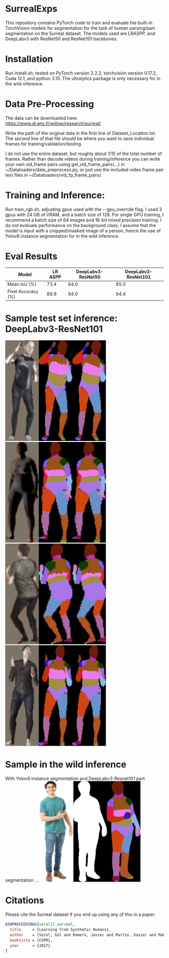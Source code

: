 # SurrealExps

This repository contains PyTorch code to train and evaluate the built-in TorchVision models for segmentation for the task of human parsing/part segmentation
on the Surreal dataset. The models used are LRASPP, and DeepLabv3 with ResNet50 and ResNet101 backbones. 

# Installation
Run install.sh, tested on PyTorch version 2.2.2, torchvision version 0.17.2, Cuda 12.1, and python 3.10. The ultralytics package
is only necessary for in the wild inference.

# Data Pre-Processing
The data can be downloaded here: https://www.di.ens.fr/willow/research/surreal/

Write the path of the original data in the first line of Dataset_Location.txt.
The second line of that file should be where you want to save individual frames
for training/validation/testing. 

I do not use the entire dataset, but roughly about 1/15 of the total number of frames.
Rather than decode videos during training/inference you can write your own vid_frame pairs using get_vid_frame_pairs(...) 
in ~/Dataloaders/data_preprocess.py, or just use the included video frame pair text files in ~/Dataloaders/vid_fp_frame_pairs/.

# Training and Inference:
Run train_rgb.sh, adjusting gpus used with the --gpu_override flag. I used 2 gpus with 24 GB of VRAM, and a batch size of 128. For single
GPU training, I recommend a batch size of 64 images and 16-bit mixed precision training.  I do not evaluate performance on the background class,
I assume that the model is input with a cropped/masked image of a person, hence the use of Yolov8 instance segmentation for in the wild inference.

# Eval Results
| Model | LR ASPP | DeepLabv3-ResNet50 | DeepLabv3-ResNet101 |
|---|---|--------------------|---------------------|
| Mean IoU (%) | 73.4 | 84.0               | 85.0                |
| Pixel Accuracy (%) | 89.9 | 94.0               | 94.4                |


# Sample test set inference: DeepLabv3-ResNet101
![img.png](Sample_Eval_Ims/img.png)
![img_1.png](Sample_Eval_Ims/img_1.png)
![img_2.png](Sample_Eval_Ims/img_2.png)
![img_3.png](Sample_Eval_Ims/img_3.png)

# Sample in the wild inference
With Yolov8 instance segmentation and DeepLabv3-Resnet101 part segmentation ...
![img_4.png](Sample_Eval_Ims/img_4.png)

# Citations
Please cite the Surreal dataset if you end up using any of this in a paper. 

```bibtex
@INPROCEEDINGS{varol17_surreal,
  title     = {Learning from Synthetic Humans},
  author    = {Varol, Gül and Romero, Javier and Martin, Xavier and Mahmood, Naureen and Black, Michael J. and Laptev, Ivan and Schmid, Cordelia},
  booktitle = {CVPR},
  year      = {2017}
}
